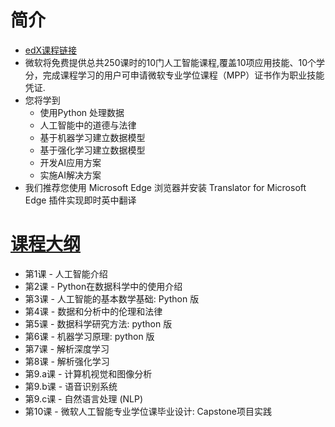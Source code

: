 # 简介
- [edX课程链接](https://www.edx.org/microsoft-professional-program-artificial-intelligence)
- 微软将免费提供总共250课时的10门人工智能课程,覆盖10项应用技能、10个学分，完成课程学习的用户可申请微软专业学位课程（MPP）证书作为职业技能凭证.
- 您将学到
  - 使用Python 处理数据
  - 人工智能中的道德与法律
  - 基于机器学习建立数据模型
  - 基于强化学习建立数据模型
  - 开发AI应用方案
  - 实施AI解决方案
- 我们推荐您使用 Microsoft Edge 浏览器并安装 Translator for Microsoft Edge 插件实现即时英中翻译

# [课程大纲](https://www.edx.org/microsoft-professional-program-artificial-intelligence)

- 第1课 - 人工智能介绍
- 第2课 - Python在数据科学中的使用介绍
- 第3课 - 人工智能的基本数学基础: Python 版
- 第4课 - 数据和分析中的伦理和法律
- 第5课 - 数据科学研究方法: python 版
- 第6课 - 机器学习原理: python 版 
- 第7课 - 解析深度学习
- 第8课 - 解析强化学习 
- 第9.a课 - 计算机视觉和图像分析 
- 第9.b课 - 语音识别系统   
- 第9.c课 - 自然语言处理 (NLP) 
- 第10课  - 微软人工智能专业学位课毕业设计: Capstone项目实践